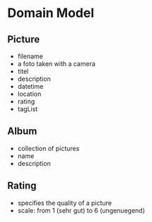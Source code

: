 # Domain Model

## Picture
- filename
- a foto taken with a camera
- titel
- description
- datetime
- location
- rating
- tagList

## Album
- collection of pictures
- name
- description

## Rating
- specifies the quality of a picture
- scale: from 1 (sehr gut) to 6 (ungenuegend)
